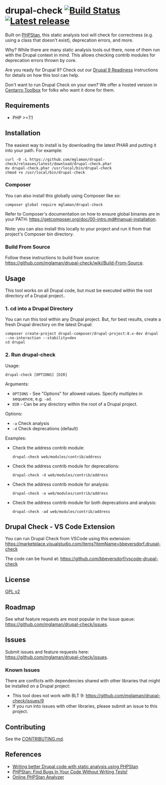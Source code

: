 # drupal-check [![Build Status](https://travis-ci.com/mglaman/drupal-check.svg?branch=master)](https://travis-ci.com/mglaman/drupal-check) [![Latest release](https://img.shields.io/github/release/mglaman/drupal-check.svg)](https://github.com/mglaman/drupal-check/releases/latest)

Built on [PHPStan](https://github.com/phpstan/phpstan), this static analysis tool will check for correctness (e.g. using a class that doesn't exist), deprecation errors, and more.

Why? While there are many static analysis tools out there, none of them run with the Drupal context in mind. This allows checking contrib modules for deprecation errors thrown by core.

Are you ready for Drupal 9? Check out our [Drupal 9 Readiness](https://github.com/mglaman/drupal-check/wiki/Drupal-9-Readiness) instructions for details on how this tool can help.

Don't want to run Drupal Check on your own? We offer a hosted version in [Centarro Toolbox](https://www.centarro.io/products/centarro-toolbox) for folks who want it done for them.

## Requirements

* PHP >=7.1

## Installation

The easiest way to install is by downloading the latest PHAR and putting it into your path. For example:

```
curl -O -L https://github.com/mglaman/drupal-check/releases/latest/download/drupal-check.phar
mv drupal-check.phar /usr/local/bin/drupal-check
chmod +x /usr/local/bin/drupal-check
```

### Composer

You can also install this globally using Composer like so:

```
composer global require mglaman/drupal-check
```

Refer to Composer's documentation on how to ensure global binaries are in your PATH: https://getcomposer.org/doc/00-intro.md#manual-installation.

Note: you can also install this locally to your project and run it from that project's Composer bin directory.

### Build From Source

Follow these instructions to build from source: https://github.com/mglaman/drupal-check/wiki/Build-From-Source.

## Usage

This tool works on all Drupal code, but must be executed within the root directory of a Drupal project..

### 1. cd into a Drupal Directory

You can run this tool within any Drupal project. But, for best results, create a fresh Drupal directory on the latest Drupal:

```
composer create-project drupal-composer/drupal-project:8.x-dev drupal --no-interaction --stability=dev
cd drupal
```

### 2. Run drupal-check

Usage:

  ```
  drupal-check [OPTIONS] [DIR]
  ```

Arguments:

* `OPTIONS` - See "Options" for allowed values. Specify multiples in sequence, e.g. `-ad`.
* `DIR` - Can be any directory within the root of a Drupal project.

Options:

* `-a` Check analysis
* `-d` Check deprecations (default)

Examples:

* Check the address contrib module:

  ```
  drupal-check web/modules/contrib/address
  ```

* Check the address contrib module for deprecations:

  ```
  drupal-check -d web/modules/contrib/address
  ```

* Check the address contrib module for analysis:

  ```
  drupal-check -a web/modules/contrib/address
  ```

* Check the address contrib module for both deprecations and analysis:

  ```
  drupal-check -ad web/modules/contrib/address
  ```
  
## Drupal Check - VS Code Extension

You can run Drupal Check from VSCode using this extension: https://marketplace.visualstudio.com/items?itemName=bbeversdorf.drupal-check

The code can be found at: https://github.com/bbeversdorf/vscode-drupal-check

## License

[GPL v2](LICENSE.txt)

## Roadmap

See what feature requests are most popular in the Issue queue: https://github.com/mglaman/drupal-check/issues.

## Issues

Submit issues and feature requests here: https://github.com/mglaman/drupal-check/issues.

### Known Issues

There are conflicts with dependencies shared with other libraries that might be installed on a Drupal project:

* This tool does not work with BLT 9: https://github.com/mglaman/drupal-check/issues/9
* If you run into issues with other libraries, please submit an issue to this project.

## Contributing

See the [CONTRIBUTING.md](CONTRIBUTING.md).

## References

* [Writing better Drupal code with static analysis using PHPStan](https://glamanate.com/blog/writing-better-drupal-code-static-analysis-using-phpstan)
* [PHPStan: Find Bugs In Your Code Without Writing Tests!](https://medium.com/@ondrejmirtes/phpstan-2939cd0ad0e3)
* [Online PHPStan Analyzer](https://phpstan.org/)

